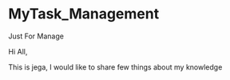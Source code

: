 # MyTask_Management
Just For Manage

Hi All,

This is jega, I would like to share few things about my knowledge 
